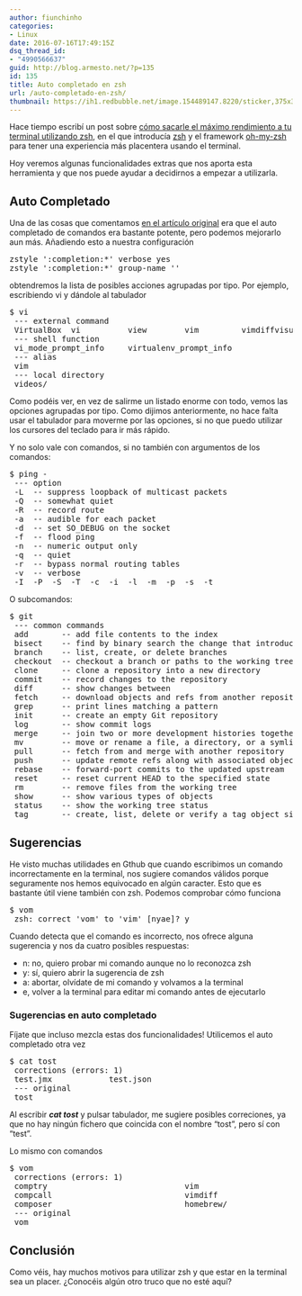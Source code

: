 ```yaml
---
author: fiunchinho
categories:
- Linux
date: 2016-07-16T17:49:15Z
dsq_thread_id:
- "4990566637"
guid: http://blog.armesto.net/?p=135
id: 135
title: Auto completado en zsh
url: /auto-completado-en-zsh/
thumbnail: https://ih1.redbubble.net/image.154489147.8220/sticker,375x360.png
---
```


Hace tiempo escribí un post sobre [cómo sacarle el máximo rendimiento a tu terminal utilizando zsh](http://blog.armesto.net/sacale-el-maximo-partido-a-tu-terminal-con-zsh/), en el que introducía [zsh](http://www.zsh.org/) y el framework [oh-my-zsh](http://ohmyz.sh/) para tener una experiencia más placentera usando el terminal.

Hoy veremos algunas funcionalidades extras que nos aporta esta herramienta y que nos puede ayudar a decidirnos a empezar a utilizarla.

<!--more-->

## Auto Completado

Una de las cosas que comentamos [en el artículo original](http://blog.armesto.net/sacale-el-maximo-partido-a-tu-terminal-con-zsh/) era que el auto completado de comandos era bastante potente, pero podemos mejorarlo aun más. Añadiendo esto a nuestra configuración

<pre>zstyle ':completion:*' verbose yes
zstyle ':completion:*' group-name ''</pre>

obtendremos la lista de posibles acciones agrupadas por tipo. Por ejemplo, escribiendo vi y dándole al tabulador

<pre>$ vi
 --- external command
 VirtualBox  vi          view        vim         vimdiffvisudo
 --- shell function
 vi_mode_prompt_info     virtualenv_prompt_info
 --- alias
 vim
 --- local directory
 videos/</pre>

Como podéis ver, en vez de salirme un listado enorme con todo, vemos las opciones agrupadas por tipo. Como dijimos anteriormente, no hace falta usar el tabulador para moverme por las opciones, si no que puedo utilizar los cursores del teclado para ir más rápido.

Y no solo vale con comandos, si no también con argumentos de los comandos:

<pre>$ ping -
 --- option
 -L  -- suppress loopback of multicast packets
 -Q  -- somewhat quiet
 -R  -- record route
 -a  -- audible for each packet
 -d  -- set SO_DEBUG on the socket
 -f  -- flood ping
 -n  -- numeric output only
 -q  -- quiet
 -r  -- bypass normal routing tables
 -v  -- verbose
 -I  -P  -S  -T  -c  -i  -l  -m  -p  -s  -t</pre>

O subcomandos:

<pre>$ git
 --- common commands
 add       -- add file contents to the index
 bisect    -- find by binary search the change that introduced
 branch    -- list, create, or delete branches
 checkout  -- checkout a branch or paths to the working tree
 clone     -- clone a repository into a new directory
 commit    -- record changes to the repository
 diff      -- show changes between
 fetch     -- download objects and refs from another repository
 grep      -- print lines matching a pattern
 init      -- create an empty Git repository
 log       -- show commit logs
 merge     -- join two or more development histories together
 mv        -- move or rename a file, a directory, or a symlink
 pull      -- fetch from and merge with another repository
 push      -- update remote refs along with associated objects
 rebase    -- forward-port commits to the updated upstream
 reset     -- reset current HEAD to the specified state
 rm        -- remove files from the working tree
 show      -- show various types of objects
 status    -- show the working tree status
 tag       -- create, list, delete or verify a tag object signed</pre>

## Sugerencias

He visto muchas utilidades en Gthub que cuando escribimos un comando incorrectamente en la terminal, nos sugiere comandos válidos porque seguramente nos hemos equivocado en algún caracter. Esto que es bastante útil viene también con zsh. Podemos comprobar cómo funciona

<pre>$ vom
 zsh: correct 'vom' to 'vim' [nyae]? y</pre>

Cuando detecta que el comando es incorrecto, nos ofrece alguna sugerencia y nos da cuatro posibles respuestas:

  * n: no, quiero probar mi comando aunque no lo reconozca zsh
  * y: sí, quiero abrir la sugerencia de zsh
  * a: abortar, olvídate de mi comando y volvamos a la terminal
  * e, volver a la terminal para editar mi comando antes de ejecutarlo

### Sugerencias en auto completado

Fíjate que incluso mezcla estas dos funcionalidades! Utilicemos el auto completado otra vez

<pre>$ cat tost
 corrections (errors: 1)
 test.jmx            test.json
 --- original
 tost</pre>

Al escribir **_cat tost_** y pulsar tabulador, me sugiere posibles correciones, ya que no hay ningún fichero que coincida con el nombre &#8220;tost&#8221;, pero sí con &#8220;test&#8221;.

Lo mismo con comandos

<pre>$ vom
 corrections (errors: 1)
 comptry                             vim
 compcall                            vimdiff
 composer                            homebrew/
 --- original
 vom</pre>

## Conclusión

Como véis, hay muchos motivos para utilizar zsh y que estar en la terminal sea un placer. ¿Conocéis algún otro truco que no esté aquí?